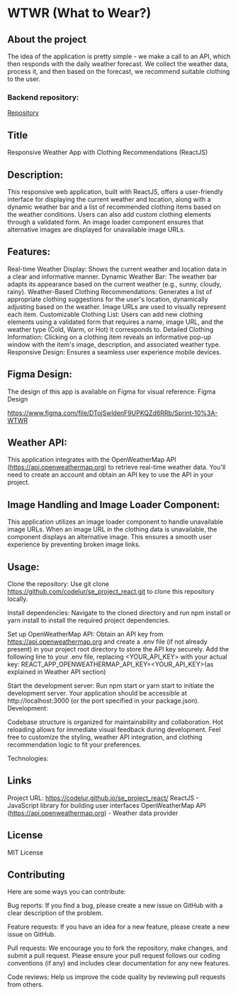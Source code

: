 # WTWR (What to Wear?)

## About the project

The idea of the application is pretty simple - we make a call to an API, which then responds with the daily weather forecast. We collect the weather data, process it, and then based on the forecast, we recommend suitable clothing to the user.

### Backend repository:
[Repository](https://github.com/codelur/se_project_express)

## Title

Responsive Weather App with Clothing Recommendations (ReactJS)

## Description:

This responsive web application, built with ReactJS, offers a user-friendly interface for displaying the current weather and location, along with a dynamic weather bar and a list of recommended clothing items based on the weather conditions. Users can also add custom clothing elements through a validated form. An image loader component ensures that alternative images are displayed for unavailable image URLs.

## Features:

Real-time Weather Display: Shows the current weather and location data in a clear and informative manner.
Dynamic Weather Bar: The weather bar adapts its appearance based on the current weather (e.g., sunny, cloudy, rainy).
Weather-Based Clothing Recommendations: Generates a list of appropriate clothing suggestions for the user's location, dynamically adjusting based on the weather. Image URLs are used to visually represent each item.
Customizable Clothing List: Users can add new clothing elements using a validated form that requires a name, image URL, and the weather type (Cold, Warm, or Hot) it corresponds to.
Detailed Clothing Information: Clicking on a clothing item reveals an informative pop-up window with the item's image, description, and associated weather type.
Responsive Design: Ensures a seamless user experience mobile devices.

## Figma Design:

The design of this app is available on Figma for visual reference: Figma Design

https://www.figma.com/file/DTojSwldenF9UPKQZd6RRb/Sprint-10%3A-WTWR

## Weather API:

This application integrates with the OpenWeatherMap API (https://api.openweathermap.org) to retrieve real-time weather data. You'll need to create an account and obtain an API key to use the API in your project.

## Image Handling and Image Loader Component:

This application utilizes an image loader component to handle unavailable image URLs. When an image URL in the clothing data is unavailable, the component displays an alternative image. This ensures a smooth user experience by preventing broken image links.

## Usage:

Clone the repository: Use git clone https://github.com/codelur/se_project_react.git to clone this repository locally.

Install dependencies: Navigate to the cloned directory and run npm install or yarn install to install the required project dependencies.

Set up OpenWeatherMap API: Obtain an API key from https://api.openweathermap.org and create a .env file (if not already present) in your project root directory to store the API key securely. Add the following line to your .env file, replacing <YOUR_API_KEY> with your actual key:
REACT_APP_OPENWEATHERMAP_API_KEY=<YOUR_API_KEY>(as explained in Weather API section)

Start the development server: Run npm start or yarn start to initiate the development server. Your application should be accessible at http://localhost:3000 (or the port specified in your package.json).
Development:

Codebase structure is organized for maintainability and collaboration.
Hot reloading allows for immediate visual feedback during development.
Feel free to customize the styling, weather API integration, and clothing recommendation logic to fit your preferences.

Technologies:

## Links

Project URL: https://codelur.github.io/se_project_react/
ReactJS - JavaScript library for building user interfaces
OpenWeatherMap API (https://api.openweathermap.org) - Weather data provider

## License

MIT License

## Contributing

Here are some ways you can contribute:

Bug reports: If you find a bug, please create a new issue on GitHub with a clear description of the problem.

Feature requests: If you have an idea for a new feature, please create a new issue on GitHub.

Pull requests: We encourage you to fork the repository, make changes, and submit a pull request. Please ensure your pull request follows our coding conventions (if any) and includes clear documentation for any new features.

Code reviews: Help us improve the code quality by reviewing pull requests from others.
